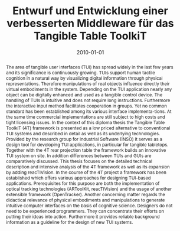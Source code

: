 ---
abstract: The area of tangible user interfaces (TUI) has spread widely in the last
  few years and its significance is continuously growing. TUIs support human tactile
  cognition in a natural way by visualizing digital information through physical representations.
  Therefore manipulations of real objects influence directly their virtual embodiments
  in the system. Depending on the TUI application nearly any object can be digitally
  enhanced and used as a tangible control device. The handling of TUIs is intuitive
  and does not require long instructions. Furthermore the interactive input method
  facilitates cooperation in groups. Yet no common standard has been established among
  its various interface implementa-tions. At the same time commercial implementations
  are still subject to high costs and tight licensing issues. In the context of this
  diploma thesis the Tangible Table ToolkiT (4T) framework is presented as a low priced
  alternative to conventional TUI systems and described in detail as well as its underlying
  technologies. Provided by the research group for Industrial Software (INSO) it serves
  as a design tool for developing TUI applications, in particular for tangible tabletops.
  Together with the 4T rear projection table the framework builds an innovative TUI
  system on site. In addition differences between TUIs and GUIs are comparatively
  discussed. This thesis focuses on the detailed technical description and intensive
  analysis of the 4T framework as well as its expansion by adding reacTIVision. In
  the course of the 4T project a framework has been established which offers various
  approaches for designing TUI-based applications. Prerequisites for this purpose
  are both the implementation of optical tracking technologies (ARToolKit, reacTIVision)
  and the usage of another extensible framework (OpenTracker). Another concerning
  matter regards the didactical relevance of physical embodiments and manipulations
  to generate intuitive computer interfaces on the basis of cognitive science. Designers
  do not need to be experienced programmers. They can concentrate their efforts on
  putting their ideas into action. Furthermore it provides reliable background information
  as a guideline for the design of new TUI systems.
authors:
- Dieter Schwarzinger
date: '2010-01-01'
featured: false
publication_types:
- '7'
publishDate: '2010-01-01'
title: Entwurf und Entwicklung einer verbesserten Middleware für das Tangible Table
  ToolkiT
url_pdf: ''
---